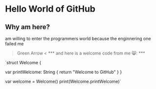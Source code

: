 # Hello World of GitHub
## Why am here?

am willing to enter the programmers world because the enginnering one failed me 
> Green Arrow <
*** and here is a welcome code from me 😸: ***

`struct Welcome {

var printWelcome: String {
return "Welcome to GitHub"
}
}

var welcome = Welcome()
print(Welcome.printWelcome)`
